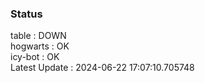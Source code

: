 ### Status


table : DOWN  
hogwarts : OK  
icy-bot : OK  
Latest Update : 2024-06-22 17:07:10.705748
